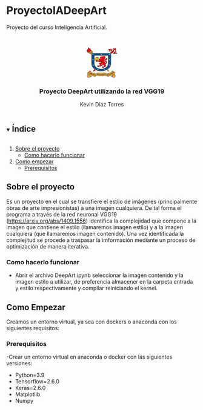 # ProyectoIADeepArt
Proyecto del curso Inteligencia Artificial.
<!-- PROJECT LOGO -->
<br />
<p align="center">
    <img src="logo.png" alt="Logo" width="80" height="80">
  </a>

  <h3 align="center">Proyecto DeepArt utilizando la red VGG19</h3>

  <p align="center">
    Kevin Díaz Torres
  </p>
</p>



<!-- TABLE OF CONTENTS -->
<details open="open">
  <summary><h2 style="display: inline-block">Índice</h2></summary>
  <ol>
    <li>
      <a href="#Sobre-el-proyecto">Sobre el proyecto</a>
      <ul>
        <li><a href="#run">Como hacerlo funcionar</a></li>
      </ul>
    </li>
    <li>
      <a href="#Como-empezar">Como empezar</a>
      <ul>
        <li><a href="#prerequisitos">Prerequisitos</a></li>
      </ul>
    </li>
  </ol>
</details>

<!-- SOBRE EL PROYECTO -->
## Sobre el proyecto

Es un proyecto en el cual se transfiere el estilo de imágenes (principalmente obras de arte impresionistas) 
a una imagen cualquiera. De tal forma el programa a través de la red neuronal VGG19 (https://arxiv.org/abs/1409.1556) identifica la complejidad que compone a la imagen 
que contiene el estilo (llamaremos imagen estilo) y a la imagen cualquiera (que llamaremos imagen contenido). Una vez identificada la complejitud se procede a traspasar
la imformación mediante un proceso de optimización de manera iterativa.


### Como hacerlo funcionar

* Abrir el archivo DeepArt.ipynb seleccionar la imagen contenido y la imagen estilo a utilizar, de preferencia almacener en la carpeta entrada y estilo
respectivamente y compilar reiniciando el kernel.

<!-- COMO EMPEZAR-->
## Como Empezar
Creamos un entorno virtual, ya sea con dockers o anaconda con los siguientes requisitos:

### Prerequisitos
-Crear un entorno virtual en anaconda o docker con las siguientes versiones:
* Python=3.9
* Tensorflow=2.6.0
* Keras=2.6.0
* Matplotlib
* Numpy
